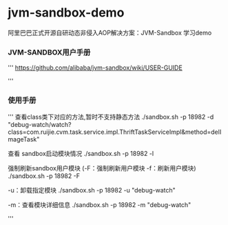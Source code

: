 # jvm-sandbox-demo
阿里巴巴正式开源自研动态非侵入AOP解决方案：JVM-Sandbox  学习demo


### JVM-SANDBOX用户手册
'''
https://github.com/alibaba/jvm-sandbox/wiki/USER-GUIDE

'''


### 使用手册
'''
查看class类下对应的方法,暂时不支持静态方法
./sandbox.sh -p 18982 -d "debug-watch/watch?class=com.ruijie.cvm.task.service.impl.ThriftTaskServiceImpl&method=delImageTask"

查看 sandbox启动模块情况
./sandbox.sh -p 18982 -l

强制刷新sandbox用户模块 (-F：强制刷新用户模块  -f：刷新用户模块)
./sandbox.sh -p 18982 -F

-u：卸载指定模块
./sandbox.sh -p 18982 -u "debug-watch"

-m：查看模块详细信息
./sandbox.sh -p 18982 -m "debug-watch"

'''


